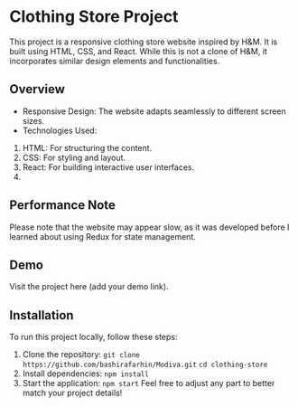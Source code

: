 # Clothing Store Project
This project is a responsive clothing store website inspired by H&M. It is built using HTML, CSS, and React. While this is not a clone of H&M, it incorporates similar design elements and functionalities.

## Overview
* Responsive Design: The website adapts seamlessly to different screen sizes.
* Technologies Used:
 1. HTML: For structuring the content.
 2. CSS: For styling and layout.
 3. React: For building interactive user interfaces.
 4. 
## Performance Note
Please note that the website may appear slow, as it was developed before I learned about using Redux for state management.

## Demo
Visit the project here (add your demo link).

## Installation
To run this project locally, follow these steps:

1. Clone the repository:
 `git clone https://github.com/bashirafarhin/Modiva.git`
 `cd clothing-store`
2. Install dependencies:
 `npm install`
3. Start the application:
 `npm start`
Feel free to adjust any part to better match your project details!
